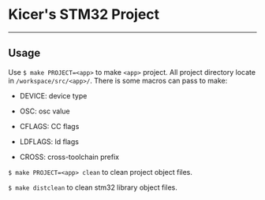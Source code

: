 Kicer's STM32 Project
=====================

-----
Usage
-----

Use `$ make PROJECT=<app>` to make `<app>` project.
All project directory locate in `/workspace/src/<app>/`.
There is some macros can pass to make:

- DEVICE: device type

- OSC: osc value

- CFLAGS: CC flags

- LDFLAGS: ld flags

- CROSS: cross-toolchain prefix

`$ make PROJECT=<app> clean` to clean project object files.

`$ make distclean` to clean stm32 library object files.
